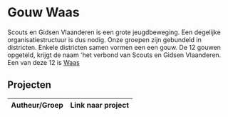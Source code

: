 # Gouw Waas

Scouts en Gidsen Vlaanderen is een grote jeugdbeweging. Een degelijke organisatiestructuur is dus nodig. 
Onze groepen zijn gebundeld in districten. Enkele districten samen vormen een een gouw. De 12 gouwen opgeteld, krijgt de
naam 'het verbond van Scouts en Gidsen Vlaanderen. Een van deze 12 is [Waas](https://www.facebook.com/gouwwaas)

## Projecten 

| Autheur/Groep | Link naar project |
| ------------- | ----------------- |